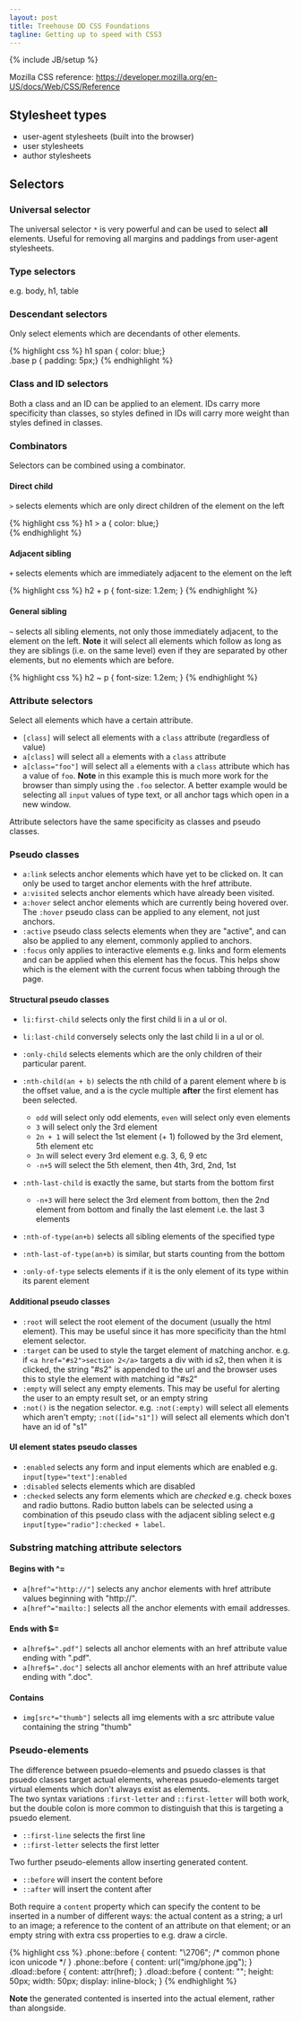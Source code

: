 ```yaml
---
layout: post
title: Treehouse DD CSS Foundations
tagline: Getting up to speed with CSS3
---
```

{% include JB/setup %}

Mozilla CSS reference: <https://developer.mozilla.org/en-US/docs/Web/CSS/Reference>

## Stylesheet types

* user-agent stylesheets (built into the browser)
* user stylesheets
* author stylesheets

## Selectors
### Universal selector
The universal selector `*` is very powerful and can be used to select **all** elements. Useful for removing all margins and paddings from user-agent stylesheets.

### Type selectors
e.g. body, h1, table

### Descendant selectors
Only select elements which are decendants of other elements.

{% highlight css %}
h1 span { color: blue;}  
.base p { padding: 5px;}
{% endhighlight %}

### Class and ID selectors

Both a class and an ID can be applied to an element. IDs carry more specificity than classes, so styles defined in IDs will carry more weight than styles defined in classes.

### Combinators

Selectors can be combined using a combinator.

#### Direct child

`>` selects elements which are only direct children of the element on the left

{% highlight css %}
h1 > a { color: blue;}  
{% endhighlight %}

#### Adjacent sibling

`+` selects elements which are immediately adjacent to the element on the left

{% highlight css %}
h2 + p { font-size: 1.2em; } 
{% endhighlight %}

#### General sibling

`~` selects all sibling elements, not only those immediately adjacent, to the element on the left. **Note** it will select all elements which follow as long as they are siblings (i.e. on the same level) even if they are separated by other elements, but no elements which are before.

{% highlight css %}
h2 ~ p { font-size: 1.2em; } 
{% endhighlight %}

### Attribute selectors

Select all elements which have a certain attribute.

* `[class]` will select all elements with a `class` attribute (regardless of value)
* `a[class]` will select all `a` elements with a `class` attribute
* `a[class="foo"]` will select all `a` elements with a `class` attribute which has a value of `foo`. **Note** in this example this is much more work for the browser than simply using the `.foo` selector. A better example would be selecting all `input` values of type text, or all anchor tags which open in a new window.

Attribute selectors have the same specificity as classes and pseudo classes.

### Pseudo classes

* `a:link` selects anchor elements which have yet to be clicked on. It can only be used to target anchor elements with the href attribute.
* `a:visited` selects anchor elements which have already been visited.
* `a:hover` select anchor elements which are currently being hovered over. The `:hover` pseudo class can be applied to any element, not just anchors.
* `:active` pseudo class selects elements when they are "active", and can also be applied to any element, commonly applied to anchors.
* `:focus` only applies to interactive elements e.g. links and form elements and can be applied when this element has the focus. This helps show which is the element with the current focus when tabbing through the page.

#### Structural pseudo classes

* `li:first-child` selects only the first child li in a ul or ol.
* `li:last-child` conversely selects only the last child li in a ul or ol.
* `:only-child` selects elements which are the only children of their particular parent.
* `:nth-child(an + b)` selects the nth child of a parent element where b is the offset value, and a is the cycle multiple **after** the first element has been selected.

  * `odd` will select only odd elements, `even` will select only even elements
  * `3` will select only the 3rd element
  * `2n + 1` will select the 1st element (+ 1) followed by the 3rd element, 5th element etc
  * `3n` will select every 3rd element e.g. 3, 6, 9 etc
  * `-n+5` will select the 5th element, then 4th, 3rd, 2nd, 1st

* `:nth-last-child` is exactly the same, but starts from the bottom first

  * `-n+3` will here select the 3rd element from bottom, then the 2nd element from bottom and finally the last element i.e. the last 3 elements

* `:nth-of-type(an+b)` selects all sibling elements of the specified type
* `:nth-last-of-type(an+b)` is similar, but starts counting from the bottom
* `:only-of-type` selects elements if it is the only element of its type within its parent element

#### Additional pseudo classes
* `:root` will select the root element of the document (usually the html element). This may be useful since it has more specificity than the html element selector.
* `:target` can be used to style the target element of matching anchor. e.g. if `<a href="#s2">section 2</a>` targets a div with id s2, then when it is clicked, the string "#s2" is appended to the url and the browser uses this to style the element with matching id "#s2"
* `:empty` will select any empty elements. This may be useful for alerting the user to an empty result set, or an empty string
* `:not()` is the negation selector. e.g. `:not(:empty)` will select all elements which aren't empty; `:not([id="s1"])` will select all elements which don't have an id of "s1"

#### UI element states pseudo classes

* `:enabled` selects any form and input elements which are enabled e.g. `input[type="text"]:enabled`
* `:disabled` selects elements which are disabled
* `:checked` selects any form elements which are _checked_ e.g. check boxes and radio buttons. Radio button labels can be selected using a combination of this pseudo class with the adjacent sibling select e.g `input[type="radio"]:checked + label`. 

### Substring matching attribute selectors
#### Begins with ^=
* `a[href^="http://"]` selects any anchor elements with href attribute values beginning with "http://".
* `a[href^="mailto:]` selects all the anchor elements with email addresses.

#### Ends with $=
* `a[href$=".pdf"]` selects all anchor elements with an href attribute value ending with ".pdf".
* `a[href$=".doc"]` selects all anchor elements with an href attribute value ending with ".doc".

#### Contains
* `img[src*="thumb"]` selects all img elements with a src attribute value containing the string "thumb"

### Pseudo-elements

The difference between psuedo-elements and psuedo classes is that psuedo classes target actual elements, whereas psuedo-elements target virtual elements which don't always exist as elements.  
The two syntax variations `:first-letter` and `::first-letter` will both work, but the double colon is more common to distinguish that this is targeting a psuedo element.

* `::first-line` selects the first line
* `::first-letter` selects the first letter

Two further pseudo-elements allow inserting generated content.

* `::before` will insert the content before
* `::after` will insert the content after

Both require a `content` property which can specify the content to be inserted in a number of different ways: the actual content as a string; a url to an image; a reference to the content of an attribute on that element; or an empty string with extra css properties to e.g. draw a circle.

{% highlight css %}
.phone::before { content: "\2706"; /* common phone icon unicode */ }
.phone::before { content: url("img/phone.jpg"); }
.dload::before { content: attr(href); }
.dload::before { content: ""; height: 50px; width: 50px; display: inline-block; }
{% endhighlight %}

**Note** the generated contented is inserted into the actual element, rather than alongside.
